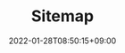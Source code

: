 ---
title: "Sitemap"
date: 2022-01-28T08:50:15+09:00
layout: sitemap
description: "NLPページのサイトマップになります。"
slugTitle: "サイトマップ"

menu:
    main: 
        weight: 1
---